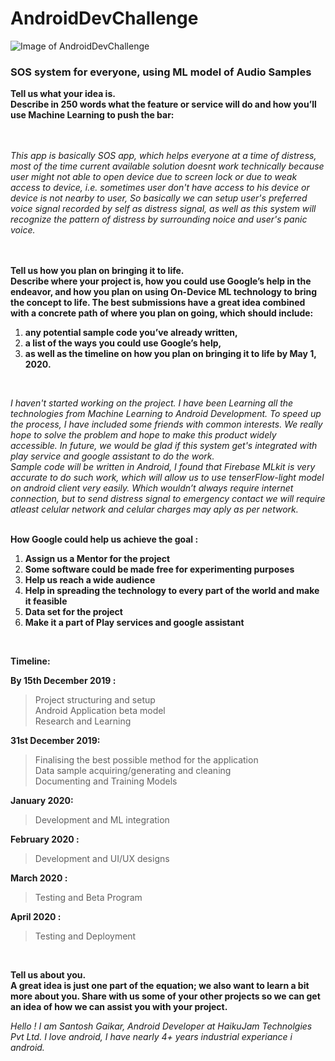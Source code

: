 # AndroidDevChallenge

![Image of AndroidDevChallenge](https://github.com/Parag0506/AndroidDevChallenge/blob/master/assets/androidDevChallenge.png)
### SOS system for everyone, using ML model of Audio Samples   

**Tell us what your idea is.   
Describe in 250 words what the feature or service will do and how you’ll use Machine Learning to push the bar:**  
<br/>
<br/>

*This app is basically SOS app, which helps everyone at a time of distress, most of the time current available solution doesnt work technically because
user might not able to open device due to screen lock or due to weak access to device, i.e. sometimes user don't have access to his device or device is not nearby to user, So basically we can setup user's preferred
voice signal recorded by self as distress signal, as well as this system will recognize the pattern of distress by surrounding noice and user's panic voice.*  
<br/>
<br/>

**Tell us how you plan on bringing it to life.   
Describe where your project is, how you could use Google’s help in the endeavor, and how you plan on using On-Device ML technology to bring the concept to life. The best submissions have a great idea combined with a concrete path of where you plan on going, which should include:**  
1. **any potential sample code you’ve already written,**
2. **a list of the ways you could use Google’s help,** 
3. **as well as the timeline on how you plan on bringing it to life by May 1, 2020.**
<br/>

*I haven't started working on the project. I have been Learning all the technologies from Machine Learning to Android Development. To speed up the process, I have included some friends with common interests. We really hope to solve the problem and hope to make this product widely accessible. In future, we would be glad if this system get's integrated with play service and google assistant to do the work.   
Sample code will be written in Android, 
I found that Firebase MLkit is very accurate to do such work, which will allow us to use tenserFlow-light model on android client very easily.
Which wouldn’t always require internet connection, but to send distress signal to emergency contact we will require atleast celular network and celular charges may aply as per network.*  
<br/>

**How Google could help us achieve the goal :**  
1. **Assign us a Mentor for the project**   
2. **Some software could be made free for experimenting purposes**  
3. **Help us reach a wide audience**  
4. **Help in spreading the technology to every part of the world and make it feasible**  
5. **Data set for the project**  
6. **Make it a part of Play services and google assistant**
<br/>

**Timeline:**
  
**By 15th December 2019 :**
> Project structuring and setup  
> Android Application beta model  
> Research and Learning  
  
**31st December 2019:**
>Finalising the best possible method for the application  
>Data sample acquiring/generating and cleaning  
>Documenting and Training Models  
  
**January  2020:**
>Development and ML integration
  
**February 2020 :**
>Development and UI/UX designs
  
**March 2020 :**
>Testing and Beta Program
  
**April 2020 :**
>Testing and Deployment
<br/>

**Tell us about you.  
A great idea is just one part of the equation; we also want to learn a bit more about you. Share with us some of your other projects so we can get an idea of how we can assist you with your project.**  
  
*Hello ! I am Santosh Gaikar, Android Developer at HaikuJam Technolgies Pvt Ltd.
I love android, I have nearly 4+ years industrial experiance i android.*
